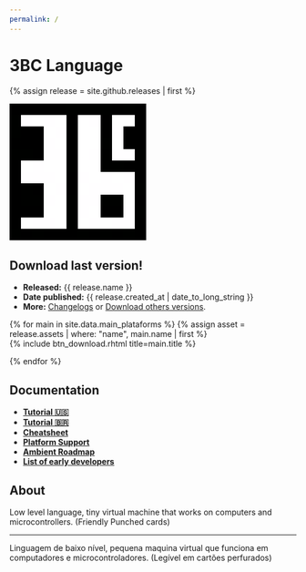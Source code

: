 ```yaml
---
permalink: /
---
```


# 3BC Language

{% assign release = site.github.releases | first %}

<section class="row">
<div class="col s12 m6" markdown="1">

![3BC LANGUAGE LOGO ><](/images/logo-3bc-mid.png)

</div>
<div class="col s12 m6" markdown="1">

## Download last version!

 * **Released:** {{ release.name }}
 * **Date published:** {{ release.created_at | date_to_long_string }}
 * **More:** [Changelogs](docs/changelog) or [Download others versions](docs/download).


<div class="row">
{% for main in site.data.main_plataforms %}
{% assign asset = release.assets | where: "name",  main.name | first %}

<div class="col s12 m4">
{% include btn_download.rhtml title=main.title %}
</div>

{% endfor %}
</div>
</div>
</section>

<section class="row">
<div class="col s12 m6 push-m6" markdown="1">

## Documentation ##

* **[Tutorial :us:](docs/tutorial-en-us)**
* **[Tutorial :brazil:](docs/tutorial-pt-br)**
* **[Cheatsheet](docs/cheatsheet)**
* **[Platform Support](docs/support)**
* **[Ambient Roadmap](#ambient-roadmap)**
* **[List of early developers](#list-of-early-developers)**

</div>
<div class="col s12 m6 pull-m6" markdown="1">

## About ##

Low level language, tiny virtual machine that works on computers and microcontrollers. (Friendly Punched cards)

-------------------------------------------

Linguagem de baixo nível, pequena maquina virtual que funciona em computadores e microcontroladores. (Legível em cartões perfurados)

</div>
</section>
